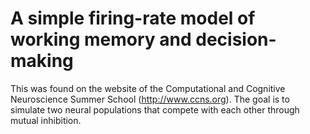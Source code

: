 # A simple firing-rate model of working memory and decision-making

This was found on the website of the Computational and Cognitive Neuroscience Summer School (http://www.ccns.org). The goal is to simulate two neural populations that compete with each other through mutual inhibition. 
